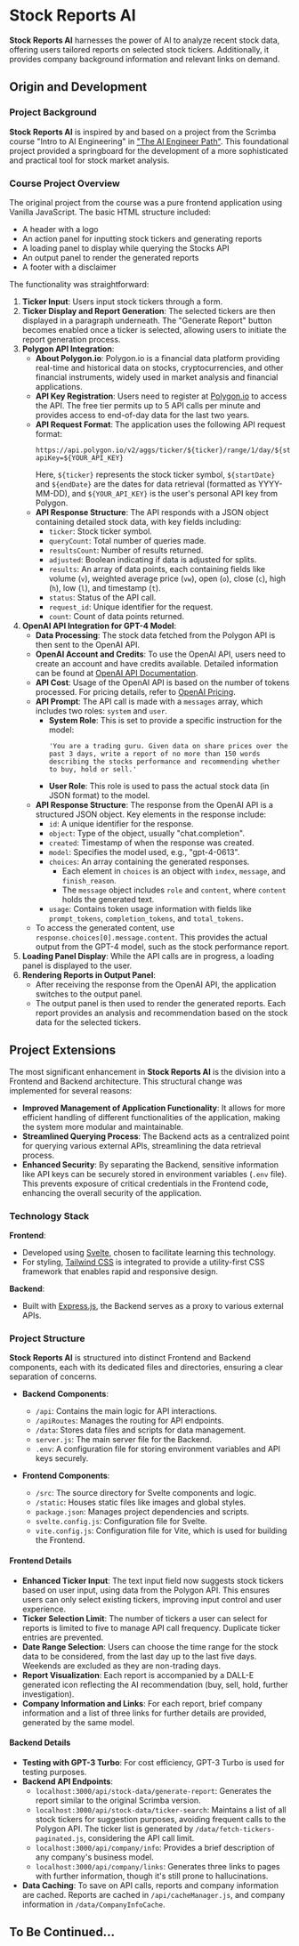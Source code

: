 # Stock Reports AI

**Stock Reports AI** harnesses the power of AI to analyze recent stock data, offering users tailored reports on selected stock tickers.
Additionally, it provides company background information and relevant links on demand.


## Origin and Development

### Project Background
**Stock Reports AI** is inspired by and based on a project from the Scrimba course "Intro to AI Engineering" in ["The AI Engineer Path"](https://scrimba.com/learn/aiengineer). This foundational project provided a springboard for the development of a more sophisticated and practical tool for stock market analysis. 

### Course Project Overview
The original project from the course was a pure frontend application using Vanilla JavaScript. The basic HTML structure included:

- A header with a logo
- An action panel for inputting stock tickers and generating reports
- A loading panel to display while querying the Stocks API
- An output panel to render the generated reports
- A footer with a disclaimer

The functionality was straightforward:

1. **Ticker Input**: Users input stock tickers through a form.
2. **Ticker Display and Report Generation**: The selected tickers are then displayed in a paragraph underneath. The "Generate Report" button becomes enabled once a ticker is selected, allowing users to initiate the report generation process.
3. **Polygon API Integration**:
    - **About Polygon.io**: Polygon.io is a financial data platform providing real-time and historical data on stocks, cryptocurrencies, and other financial instruments, widely used in market analysis and financial applications.
    - **API Key Registration**: Users need to register at [Polygon.io](https://polygon.io/) to access the API. The free tier permits up to 5 API calls per minute and provides access to end-of-day data for the last two years.
    - **API Request Format**: The application uses the following API request format: 
        ```
        https://api.polygon.io/v2/aggs/ticker/${ticker}/range/1/day/${startDate}/${endDate}?apiKey=${YOUR_API_KEY}
        ```
        Here, `${ticker}` represents the stock ticker symbol, `${startDate}` and `${endDate}` are the dates for data retrieval (formatted as YYYY-MM-DD), and `${YOUR_API_KEY}` is the user's personal API key from Polygon.
    - **API Response Structure**: The API responds with a JSON object containing detailed stock data, with key fields including:
        - `ticker`: Stock ticker symbol.
        - `queryCount`: Total number of queries made.
        - `resultsCount`: Number of results returned.
        - `adjusted`: Boolean indicating if data is adjusted for splits.
        - `results`: An array of data points, each containing fields like volume (`v`), weighted average price (`vw`), open (`o`), close (`c`), high (`h`), low (`l`), and timestamp (`t`).
        - `status`: Status of the API call.
        - `request_id`: Unique identifier for the request.
        - `count`: Count of data points returned.
4. **OpenAI API Integration for GPT-4 Model**:
    - **Data Processing**: The stock data fetched from the Polygon API is then sent to the OpenAI API.
    - **OpenAI Account and Credits**: To use the OpenAI API, users need to create an account and have credits available. Detailed information can be found at [OpenAI API Documentation](https://platform.openai.com/docs/overview).
    - **API Cost**: Usage of the OpenAI API is based on the number of tokens processed. For pricing details, refer to [OpenAI Pricing](https://openai.com/pricing).
    - **API Prompt**: The API call is made with a `messages` array, which includes two roles: `system` and `user`.
        - **System Role**: This is set to provide a specific instruction for the model: 
          ```
          'You are a trading guru. Given data on share prices over the past 3 days, write a report of no more than 150 words describing the stocks performance and recommending whether to buy, hold or sell.'
          ```
        - **User Role**: This role is used to pass the actual stock data (in JSON format) to the model.
    - **API Response Structure**: The response from the OpenAI API is a structured JSON object. Key elements in the response include:
        - `id`: A unique identifier for the response.
        - `object`: Type of the object, usually "chat.completion".
        - `created`: Timestamp of when the response was created.
        - `model`: Specifies the model used, e.g., "gpt-4-0613".
        - `choices`: An array containing the generated responses.
            - Each element in `choices` is an object with `index`, `message`, and `finish_reason`.
            - The `message` object includes `role` and `content`, where `content` holds the generated text.
        - `usage`: Contains token usage information with fields like `prompt_tokens`, `completion_tokens`, and `total_tokens`.
    - To access the generated content, use `response.choices[0].message.content`. This provides the actual output from the GPT-4 model, such as the stock performance report.
5. **Loading Panel Display**: While the API calls are in progress, a loading panel is displayed to the user.
6. **Rendering Reports in Output Panel**:
    - After receiving the response from the OpenAI API, the application switches to the output panel.
    - The output panel is then used to render the generated reports. Each report provides an analysis and recommendation based on the stock data for the selected tickers.


## Project Extensions 

The most significant enhancement in **Stock Reports AI** is the division into a Frontend and Backend architecture. This structural change was implemented for several reasons:

- **Improved Management of Application Functionality**: It allows for more efficient handling of different functionalities of the application, making the system more modular and maintainable.
- **Streamlined Querying Process**: The Backend acts as a centralized point for querying various external APIs, streamlining the data retrieval process.
- **Enhanced Security**: By separating the Backend, sensitive information like API keys can be securely stored in environment variables (`.env` file). This prevents exposure of critical credentials in the Frontend code, enhancing the overall security of the application.

### Technology Stack
**Frontend**: 
- Developed using [Svelte](https://svelte.dev/), chosen to facilitate learning this technology.
- For styling, [Tailwind CSS](https://tailwindcss.com/) is integrated to provide a utility-first CSS framework that enables rapid and responsive design.

**Backend**: 
- Built with [Express.js](https://expressjs.com/), the Backend serves as a proxy to various external APIs. 

### Project Structure

**Stock Reports AI** is structured into distinct Frontend and Backend components, each with its dedicated files and directories, ensuring a clear separation of concerns.

- **Backend Components**:
  - `/api`: Contains the main logic for API interactions.
  - `/apiRoutes`: Manages the routing for API endpoints.
  - `/data`: Stores data files and scripts for data management.
  - `server.js`: The main server file for the Backend.
  - `.env`: A configuration file for storing environment variables and API keys securely.

- **Frontend Components**:
  - `/src`: The source directory for Svelte components and logic.
  - `/static`: Houses static files like images and global styles.
  - `package.json`: Manages project dependencies and scripts.
  - `svelte.config.js`: Configuration file for Svelte.
  - `vite.config.js`: Configuration file for Vite, which is used for building the Frontend.

#### Frontend Details
- **Enhanced Ticker Input**: The text input field now suggests stock tickers based on user input, using data from the Polygon API. This ensures users can only select existing tickers, improving input control and user experience.
- **Ticker Selection Limit**: The number of tickers a user can select for reports is limited to five to manage API call frequency. Duplicate ticker entries are prevented.
- **Date Range Selection**: Users can choose the time range for the stock data to be considered, from the last day up to the last five days. Weekends are excluded as they are non-trading days.
- **Report Visualization**: Each report is accompanied by a DALL-E generated icon reflecting the AI recommendation (buy, sell, hold, further investigation).
- **Company Information and Links**: For each report, brief company information and a list of three links for further details are provided, generated by the same model.

#### Backend Details
- **Testing with GPT-3 Turbo**: For cost efficiency, GPT-3 Turbo is used for testing purposes.
- **Backend API Endpoints**:
    - `localhost:3000/api/stock-data/generate-report`: Generates the report similar to the original Scrimba version.
    - `localhost:3000/api/stock-data/ticker-search`: Maintains a list of all stock tickers for suggestion purposes, avoiding frequent calls to the Polygon API. The ticker list is generated by `/data/fetch-tickers-paginated.js`, considering the API call limit.
    - `localhost:3000/api/company/info`: Provides a brief description of any company's business model.
    - `localhost:3000/api/company/links`: Generates three links to pages with further information, though it's still prone to hallucinations.
- **Data Caching**: To save on API calls, reports and company information are cached. Reports are cached in `/api/cacheManager.js`, and company information in `/data/CompanyInfoCache`.

## To Be Continued...